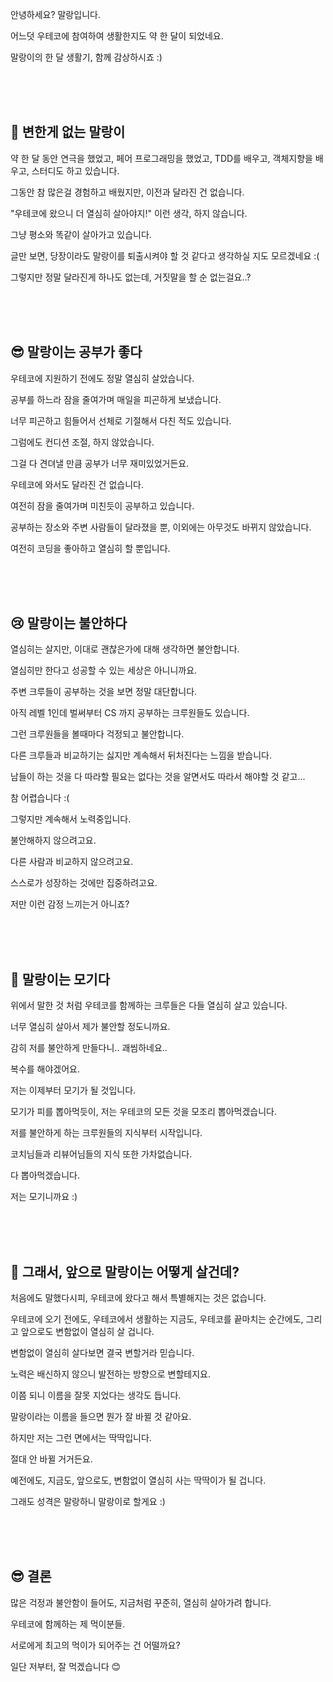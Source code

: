 안녕하세요? 말랑입니다.

어느덧 우테코에 참여하여 생활한지도 약 한 달이 되었네요.

말랑이의 한 달 생활기, 함께 감상하시죠 :)

<br>
<br>
<br>

## 🙂 변한게 없는 말랑이

약 한 달 동안 연극을 했었고, 페어 프로그래밍을 했었고, TDD를 배우고, 객체지향을 배우고, 스터디도 하고 있습니다.

그동안 참 많은걸 경험하고 배웠지만, 이전과 달라진 건 없습니다.

"우테코에 왔으니 더 열심히 살아야지!" 이런 생각, 하지 않습니다.

그냥 평소와 똑같이 살아가고 있습니다.

글만 보면, 당장이라도 말랑이를 퇴출시켜야 할 것 같다고 생각하실 지도 모르겠네요 :(

그렇지만 정말 달라진게 하나도 없는데, 거짓말을 할 순 없는걸요..?

<br>
<br>
<br>

## 😎 말랑이는 공부가 좋다

우테코에 지원하기 전에도 정말 열심히 살았습니다.

공부를 하느라 잠을 줄여가며 매일을 피곤하게 보냈습니다.

너무 피곤하고 힘들어서 선체로 기절해서 다친 적도 있습니다.

그럼에도 컨디션 조절, 하지 않았습니다.

그걸 다 견뎌낼 만큼 공부가 너무 재미있었거든요.

우테코에 와서도 달라진 건 없습니다.

여전히 잠을 줄여가며 미친듯이 공부하고 있습니다.

공부하는 장소와 주변 사람들이 달라졌을 뿐, 이외에는 아무것도 바뀌지 않았습니다.

여전히 코딩을 좋아하고 열심히 할 뿐입니다.

<br>
<br>
<br>

## 😢 말랑이는 불안하다

열심히는 살지만, 이대로 괜찮은가에 대해 생각하면 불안합니다.

열심히만 한다고 성공할 수 있는 세상은 아니니까요.

주변 크루들이 공부하는 것을 보면 정말 대단합니다.

아직 레벨 1인데 벌써부터 CS 까지 공부하는 크루원들도 있습니다.

그런 크루원들을 볼때마다 걱정되고 불안합니다.

다른 크루들과 비교하기는 싫지만 계속해서 뒤처진다는 느낌을 받습니다.

남들이 하는 것을 다 따라할 필요는 없다는 것을 알면서도 따라서 해야할 것 같고...

참 어렵습니다 :(

그렇지만 계속해서 노력중입니다.

불안해하지 않으려고요.

다른 사람과 비교하지 않으려고요.

스스로가 성장하는 것에만 집중하려고요.

저만 이런 감정 느끼는거 아니죠?

<br>
<br>
<br>

## 🦟 말랑이는 모기다

위에서 말한 것 처럼 우테코를 함께하는 크루들은 다들 열심히 살고 있습니다.

너무 열심히 살아서 제가 불안할 정도니까요.

감히 저를 불안하게 만들다니.. 괘씸하네요..

복수를 해야겠어요.

저는 이제부터 모기가 될 것입니다.

모기가 피를 뽑아먹듯이, 저는 우테코의 모든 것을 모조리 뽑아먹겠습니다.

저를 불안하게 하는 크루원들의 지식부터 시작입니다.

코치님들과 리뷰어님들의 지식 또한 가차없습니다.

다 뽑아먹겠습니다.

저는 모기니까요 :)

<br>
<br>
<br>

## 🧐 그래서, 앞으로 말랑이는 어떻게 살건데?

처음에도 말했다시피, 우테코에 왔다고 해서 특별해지는 것은 없습니다.

우테코에 오기 전에도, 우테코에서 생활하는 지금도, 우테코를 끝마치는 순간에도, 그리고 앞으로도 변함없이 열심히 살 겁니다.

변함없이 열심히 살다보면 결국 변할거라 믿습니다.

노력은 배신하지 않으니 발전하는 방향으로 변할테지요.

이쯤 되니 이름을 잘못 지었다는 생각도 듭니다.

말랑이라는 이름을 들으면 뭔가 잘 바뀔 것 같아요.

하지만 저는 그런 면에서는 딱딱입니다.

절대 안 바뀔 거거든요.

예전에도, 지금도, 앞으로도, 변함없이 열심히 사는 딱딱이가 될 겁니다.

그래도 성격은 말랑하니 말랑이로 할게요 :)

<br>
<br>
<br>

## 😎 결론

많은 걱정과 불안함이 들어도, 지금처럼 꾸준히, 열심히 살아가려 합니다.

우테코에 함께하는 제 먹이분들.

서로에게 최고의 먹이가 되어주는 건 어떨까요?

일단 저부터, 잘 먹겠습니다 😊

<br>
<br>
<br>
